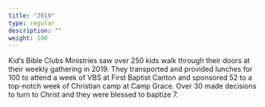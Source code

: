 ```yaml
---
title: "2019"
type: regular
description: ""
weight: 100
---
```


Kid’s Bible Clubs Ministries saw over 250 kids walk through their doors at their weekly gathering in 2019. They transported and provided lunches for 100 to attend a week of VBS at First Baptist Canton and sponsored 52 to a top-notch week of Christian camp at Camp Grace. Over 30 made decisions to turn to Christ and they were blessed to baptize 7.
